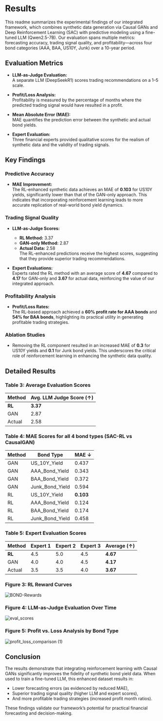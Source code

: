 # Results

This readme summarizes the experimental findings of our integrated framework, which combines synthetic data generation via Causal GANs and Deep Reinforcement Learning (SAC) with predictive modeling using a fine-tuned LLM (Qwen2.5-7B). Our evaluation spans multiple metrics:  forecasting accuracy, trading signal quality, and profitability—across four bond categories (AAA, BAA, US10Y, Junk) over a 10-year period.

## Evaluation Metrics

- **LLM-as-Judge Evaluation:**  
  A separate LLM (DeepSeekR1) scores trading recommendations on a 1–5 scale.
  
- **Profit/Loss Analysis:**  
  Profitability is measured by the percentage of months where the predicted trading signal would have resulted in a profit.
  
- **Mean Absolute Error (MAE):**  
  MAE quantifies the prediction error between the synthetic and actual bond yields.
  
- **Expert Evaluation:**  
  Three financial experts provided qualitative scores for the realism of synthetic data and the validity of trading signals.

## Key Findings

### Predictive Accuracy

- **MAE Improvement:**  
  The RL-enhanced synthetic data achieves an MAE of **0.103** for US10Y yields, significantly lower than that of the GAN-only approach. This indicates that incorporating reinforcement learning leads to more accurate replication of real-world bond yield dynamics.

### Trading Signal Quality

- **LLM-as-Judge Scores:**  
  - **RL Method:** 3.37  
  - **GAN-only Method:** 2.87  
  - **Actual Data:** 2.58  
  The RL-enhanced predictions receive the highest scores, suggesting that they provide superior trading recommendations.

- **Expert Evaluations:**  
  Experts rated the RL method with an average score of **4.67** compared to **4.17** for GAN-only and **3.67** for actual data, reinforcing the value of our integrated approach.

### Profitability Analysis

- **Profit/Loss Rates:**  
  The RL-based approach achieved a **60% profit rate for AAA bonds** and **54% for BAA bonds**, highlighting its practical utility in generating profitable trading strategies.

### Ablation Studies

- Removing the RL component resulted in an increased MAE of **0.3** for US10Y yields and **0.1** for Junk bond yields. This underscores the critical role of reinforcement learning in enhancing the synthetic data quality.

## Detailed Results

### Table 3: Average Evaluation Scores
| **Method** | **Avg. LLM Judge Score (↑)** |
|------------|------------------------------|
| **RL**   | **3.37**                    |
| GAN        | 2.87                         |
| Actual     | 2.58                         |

### Table 4: MAE Scores for all 4 bond types (SAC-RL vs CausalGAN)
| Method | Bond Type        | MAE ↓    |
|--------|------------------|----------|
| GAN    | US_10Y_Yield     | 0.437    |
| GAN    | AAA_Bond_Yield   | 0.343    |
| GAN    | BAA_Bond_Yield   | 0.372    |
| GAN    | Junk_Bond_Yield  | 0.594    |
| RL     | US_10Y_Yield     | **0.103**|
| RL     | AAA_Bond_Yield   | 0.124    |
| RL     | BAA_Bond_Yield   | 0.174    |
| RL     | Junk_Bond_Yield  | 0.458    |


### Table 5: Expert Evaluation Scores
| **Method** | **Expert 1** | **Expert 2** | **Expert 3** | **Average (↑)** |
|------------|--------------|--------------|--------------|-----------------|
| **RL**   | 4.5          | 5.0          | 4.5          | **4.67**        |
| GAN        | 4.0          | 4.0          | 4.5          | **4.17**        |
| Actual     | 3.5          | 3.5          | 4.0          | **3.67**        |

### Figure 3: RL Reward Curves
![BOND-Rewards](https://github.com/user-attachments/assets/17f1482f-4c5f-482a-8724-6f193d1ee837)

### Figure 4: LLM-as-Judge Evaluation Over Time
![eval_scores](https://github.com/user-attachments/assets/cd2345e9-c538-49d0-bd5f-977fda209fc5)

### Figure 5: Profit vs. Loss Analysis by Bond Type
![profit_loss_comparison (1)](https://github.com/user-attachments/assets/cf98ee28-a29b-4f3d-9319-86a1d0e2816b)

## Conclusion

The results demonstrate that integrating reinforcement learning with Causal GANs significantly improves the fidelity of synthetic bond yield data. When used to train a fine-tuned LLM, this enhanced dataset results in:
- Lower forecasting errors (as evidenced by reduced MAE),
- Superior trading signal quality (higher LLM and expert scores),
- And more profitable trading strategies (increased profit month ratios).

These findings validate our framework’s potential for practical financial forecasting and decision-making.

